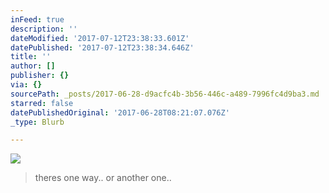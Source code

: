 ```yaml
---
inFeed: true
description: ''
dateModified: '2017-07-12T23:38:33.601Z'
datePublished: '2017-07-12T23:38:34.646Z'
title: ''
author: []
publisher: {}
via: {}
sourcePath: _posts/2017-06-28-d9acfc4b-3b56-446c-a489-7996fc4d9ba3.md
starred: false
datePublishedOriginal: '2017-06-28T08:21:07.076Z'
_type: Blurb

---
```

![](https://the-grid-user-content.s3-us-west-2.amazonaws.com/64b0cf20-1982-4a4f-9029-dc1f1e912e7f.jpg)

> theres one way.. or another one..